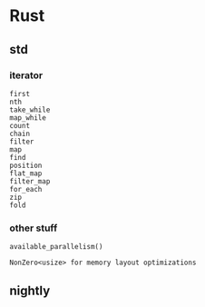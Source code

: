 # Rust



## std 

### iterator
```
first
nth
take_while
map_while
count
chain
filter
map
find
position
flat_map
filter_map
for_each
zip
fold
```


### other stuff

```
available_parallelism()
```

```
NonZero<usize> for memory layout optimizations
```

## nightly

